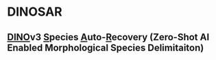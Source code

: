 # DINOSAR
## <ins>DINO</ins>v3 <ins>S</ins>pecies <ins>A</ins>uto-<ins>R</ins>ecovery (Zero-Shot AI Enabled Morphological Species Delimitaiton) 



